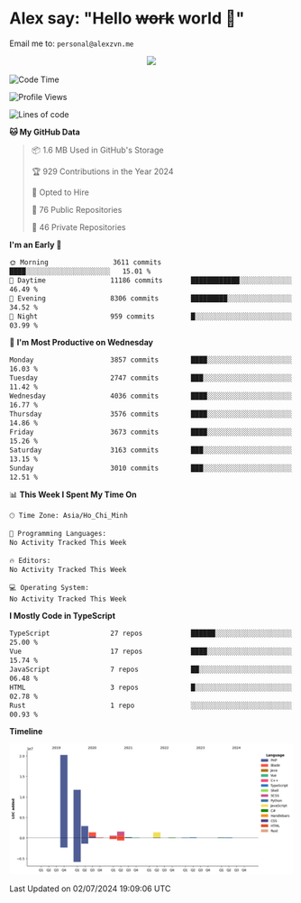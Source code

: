 # Alex say: "Hello ~~work~~ world 🐾"
Email me to: `personal@alexzvn.me`


<p align=center>
  <a href="https://skillicons.dev">
    <img src="https://skillicons.dev/icons?i=ts,js,php,nodejs,bun,vue,nuxt,react,svelte,tauri,laravel,rust,mongodb,docker,electron,redis,rabbitmq,tailwind,git,cloudflare,elysia,mysql,nginx,rollupjs,sentry,ubuntu,yarn,html,css,vite" />
  </a>
</p>

<!--START_SECTION:waka-->
![Code Time](http://img.shields.io/badge/Code%20Time-1%2C066%20hrs%2055%20mins-blue)

![Profile Views](http://img.shields.io/badge/Profile%20Views-0-blue)

![Lines of code](https://img.shields.io/badge/From%20Hello%20World%20I%27ve%20Written-40.5%20million%20lines%20of%20code-blue)

**🐱 My GitHub Data** 

> 📦 1.6 MB Used in GitHub's Storage 
 > 
> 🏆 929 Contributions in the Year 2024
 > 
> 💼 Opted to Hire
 > 
> 📜 76 Public Repositories 
 > 
> 🔑 46 Private Repositories 
 > 
**I'm an Early 🐤** 

```text
🌞 Morning                3611 commits        ████░░░░░░░░░░░░░░░░░░░░░   15.01 % 
🌆 Daytime                11186 commits       ████████████░░░░░░░░░░░░░   46.49 % 
🌃 Evening                8306 commits        █████████░░░░░░░░░░░░░░░░   34.52 % 
🌙 Night                  959 commits         █░░░░░░░░░░░░░░░░░░░░░░░░   03.99 % 
```
📅 **I'm Most Productive on Wednesday** 

```text
Monday                   3857 commits        ████░░░░░░░░░░░░░░░░░░░░░   16.03 % 
Tuesday                  2747 commits        ███░░░░░░░░░░░░░░░░░░░░░░   11.42 % 
Wednesday                4036 commits        ████░░░░░░░░░░░░░░░░░░░░░   16.77 % 
Thursday                 3576 commits        ████░░░░░░░░░░░░░░░░░░░░░   14.86 % 
Friday                   3673 commits        ████░░░░░░░░░░░░░░░░░░░░░   15.26 % 
Saturday                 3163 commits        ███░░░░░░░░░░░░░░░░░░░░░░   13.15 % 
Sunday                   3010 commits        ███░░░░░░░░░░░░░░░░░░░░░░   12.51 % 
```


📊 **This Week I Spent My Time On** 

```text
🕑︎ Time Zone: Asia/Ho_Chi_Minh

💬 Programming Languages: 
No Activity Tracked This Week

🔥 Editors: 
No Activity Tracked This Week

💻 Operating System: 
No Activity Tracked This Week
```

**I Mostly Code in TypeScript** 

```text
TypeScript               27 repos            ██████░░░░░░░░░░░░░░░░░░░   25.00 % 
Vue                      17 repos            ████░░░░░░░░░░░░░░░░░░░░░   15.74 % 
JavaScript               7 repos             ██░░░░░░░░░░░░░░░░░░░░░░░   06.48 % 
HTML                     3 repos             █░░░░░░░░░░░░░░░░░░░░░░░░   02.78 % 
Rust                     1 repo              ░░░░░░░░░░░░░░░░░░░░░░░░░   00.93 % 
```



**Timeline**

![Lines of Code chart](https://raw.githubusercontent.com/alexzvn/alexzvn/main/assets/bar_graph.png)


 Last Updated on 02/07/2024 19:09:06 UTC
<!--END_SECTION:waka-->
